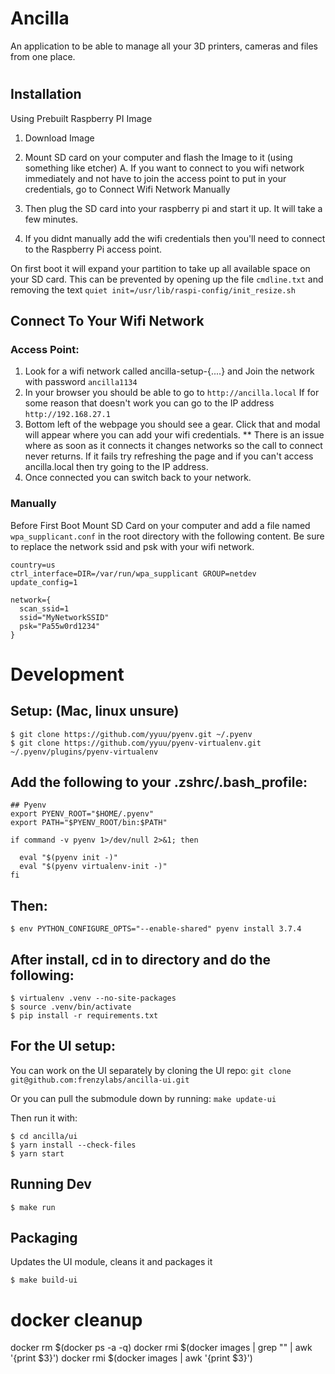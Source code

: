 Ancilla
=======

An application to be able to manage all your 3D printers, cameras and files from one place.   

# 

## Installation
Using Prebuilt Raspberry PI Image

  1. Download Image
  2. Mount SD card on your computer and flash the Image to it (using something like etcher)
      A. If you want to connect to you wifi network immediately and not have to join the access point to put in your credentials,
         go to Connect Wifi Network Manually
         
  3. Then plug the SD card into your raspberry pi and start it up.  It will take a few minutes.  
  4.  If you didnt manually add the wifi credentials then you'll need to connect to the Raspberry Pi access point.  
      



  On first boot it will expand your partition to take up all available space on your SD card.
  This can be prevented by opening up the file `cmdline.txt` and removing the text `quiet init=/usr/lib/raspi-config/init_resize.sh`

  
## Connect To Your Wifi Network
  ### Access Point:
  1. Look for a wifi network called ancilla-setup-{....}  and Join the network with password `ancilla1134`
  2. In your browser you should be able to go to `http://ancilla.local` 
        If for some reason that doesn't work you can go to the IP address `http://192.168.27.1`
  3.  Bottom left of the webpage you should see a gear.  Click that and modal will appear where you can add your wifi credentials. 
        ** There is an issue where as soon as it connects it changes networks so the call to connect never returns.  If it fails try 
        refreshing the page and if you can't access ancilla.local then try going to the IP address. 
  4. Once connected you can switch back to your network.  


  ### Manually
  Before First Boot 
  Mount SD Card on your computer and add a file named `wpa_supplicant.conf` in the root directory with the following content.
  Be sure to replace the network ssid and psk with your wifi network. 
  ```
  country=us
  ctrl_interface=DIR=/var/run/wpa_supplicant GROUP=netdev
  update_config=1

  network={
    scan_ssid=1
    ssid="MyNetworkSSID"
    psk="Pa55w0rd1234"
  }
  ```


# Development

## Setup: (Mac, linux unsure)

```
$ git clone https://github.com/yyuu/pyenv.git ~/.pyenv
$ git clone https://github.com/yyuu/pyenv-virtualenv.git ~/.pyenv/plugins/pyenv-virtualenv
```


## Add the following to your .zshrc/.bash_profile:

```
## Pyenv
export PYENV_ROOT="$HOME/.pyenv"
export PATH="$PYENV_ROOT/bin:$PATH"

if command -v pyenv 1>/dev/null 2>&1; then

  eval "$(pyenv init -)"
  eval "$(pyenv virtualenv-init -)"
fi
```

## Then:

```
$ env PYTHON_CONFIGURE_OPTS="--enable-shared" pyenv install 3.7.4
```

## After install, cd in to directory and do the following:

```
$ virtualenv .venv --no-site-packages
$ source .venv/bin/activate
$ pip install -r requirements.txt
```

## For the UI setup:

You can work on the UI separately by cloning the UI repo:
`git clone git@github.com:frenzylabs/ancilla-ui.git`

Or you can pull the submodule down by running:
`make update-ui`

Then run it with:

```
$ cd ancilla/ui
$ yarn install --check-files
$ yarn start
```

## Running Dev

```
$ make run
```

## Packaging

Updates the UI module, cleans it and packages it

```
$ make build-ui
```



# docker cleanup
docker rm $(docker ps -a -q)
docker rmi $(docker images | grep "<none>" | awk '{print $3}')
docker rmi $(docker images | awk '{print $3}')

